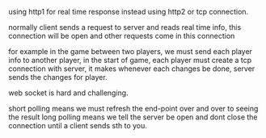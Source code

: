 using http1 for real time response instead using http2 or tcp connection.

normally client sends a request to server and reads real time info, this connection will be open and other requests come in this connection

for example in the game between two players, we must send each player info to another player, in the start of game, each player must create a tcp connection with server, it makes whenever each changes be done, server sends the changes for player.

web socket is hard and challenging.

short polling means we must refresh the end-point over and over to seeing the result
long polling means we tell the server be open and dont close the connection until a client sends sth to you.
